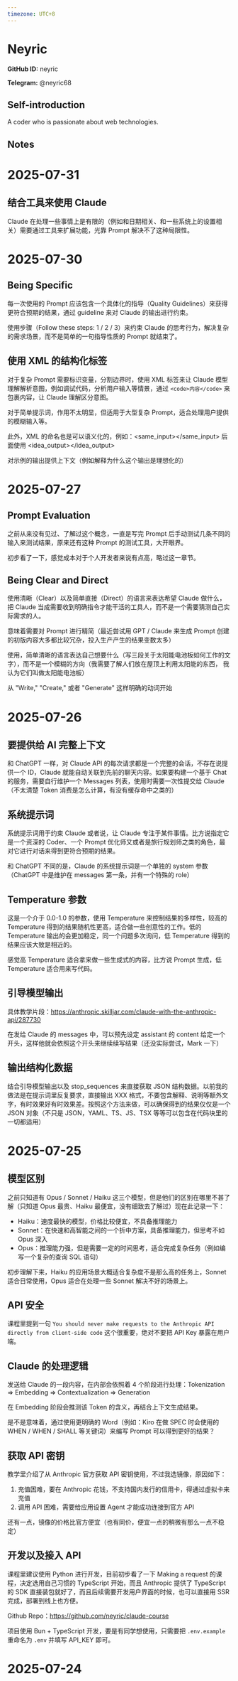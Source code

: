 ```yaml
---
timezone: UTC+8
---
```


# Neyric

**GitHub ID:** neyric

**Telegram:** @neyric68

## Self-introduction

A coder who is passionate about web technologies.

## Notes

<!-- Content_START -->
# 2025-07-31

## 结合工具来使用 Claude

Claude 在处理一些事情上是有限的（例如和日期相关、和一些系统上的设置相关）需要通过工具来扩展功能，光靠 Prompt 解决不了这种局限性。

# 2025-07-30

## Being Specific

每一次使用的 Prompt 应该包含一个具体化的指导（Quality Guidelines）来获得更符合预期的结果，通过 guideline 来对 Claude 的输出进行约束。

使用步骤（Follow these steps: 1 / 2 / 3）来约束 Claude 的思考行为，解决复杂的需求场景，而不是简单的一句指导性质的 Prompt 就结束了。

## 使用 XML 的结构化标签

对于复杂 Prompt 需要标识变量，分割边界时，使用 XML 标签来让 Claude 模型理解解析意图，例如调试代码，分析用户输入等情景，通过 `<code>内容</code>` 来包裹内容，让 Claude 理解区分意图。

对于简单提示词，作用不太明显，但适用于大型复杂 Prompt，适合处理用户提供的模糊输入等。

此外，XML 的命名也是可以语义化的，例如：<same_input></same_input> 后面使用 <idea_output></idea_output>

对示例的输出提供上下文（例如解释为什么这个输出是理想化的）

# 2025-07-27

## Prompt Evaluation

之前从来没有见过、了解过这个概念，一直是写完 Prompt 后手动测试几条不同的输入来测试结果，原来还有这种 Prompt 的测试工具，大开眼界。

初步看了一下，感觉成本对于个人开发者来说有点高，略过这一章节。

## Being Clear and Direct

使用清晰（Clear）以及简单直接（Direct）的语言来表达希望 Claude 做什么，把 Claude 当成需要收到明确指令才能干活的工具人，而不是一个需要猜测自己实际需求的人。

意味着需要对 Prompt 进行精简（最近尝试用 GPT / Claude 来生成 Prompt 创建的初版内容大多都比较冗杂，投入生产产生的结果变数太多）

使用，简单清晰的语言表达自己想要什么（写三段关于太阳能电池板如何工作的文字），而不是一个模糊的方向（我需要了解人们放在屋顶上利用太阳能的东西， 我认为它们叫做太阳能电池板）

从  "Write," "Create," 或者 "Generate" 这样明确的动词开始

# 2025-07-26

## 要提供给 AI 完整上下文

和 ChatGPT 一样，对 Claude API 的每次请求都是一个完整的会话，不存在说提供一个 ID，Claude 就能自动关联到先前的聊天内容。如果要构建一个基于 Chat 的服务，需要自行维护一个 Messages 列表，使用时需要一次性提交给 Claude （不太清楚 Token 消费是怎么计算，有没有缓存命中之类的）

## 系统提示词

系统提示词用于约束 Claude 或者说，让 Claude 专注于某件事情。比方说指定它是一个资深的 Coder、一个 Prompt 优化师又或者是旅行规划师之类的角色，最对它进行对话来得到更符合预期的结果。

和 ChatGPT 不同的是，Claude 的系统提示词是一个单独的 system 参数（ChatGPT 中是维护在 messages 第一条，并有一个特殊的 role）

## Temperature 参数

这是一个介于 0.0-1.0 的参数，使用 Temperature 来控制结果的多样性，较高的 Temperature 得到的结果随机性更高，适合做一些创意性的工作。低的 Temperature 输出的会更加稳定，同一个问题多次询问，低 Temperature 得到的结果应该大致是相近的。

感觉高 Temperature 适合拿来做一些生成式的内容，比方说 Prompt 生成，低 Temperature 适合用来写代码。

## 引导模型输出

具体教学片段：https://anthropic.skilljar.com/claude-with-the-anthropic-api/287730

在发给 Claude 的 messages 中，可以预先设定 assistant 的 content 给定一个开头，这样他就会依照这个开头来继续续写结果（还没实际尝试，Mark 一下）

## 输出结构化数据

结合引导模型输出以及 stop_sequences 来直接获取 JSON 结构数据。以前我的做法是在提示词里反复要求，直接输出 XXX 格式，不要包含解释、说明等额外文字，有时效果好有时效果差。按照这个方法来做，可以确保得到的结果仅仅是一个 JSON 对象（不只是 JSON，YAML、TS、JS、TSX 等等可以包含在代码块里的一切都适用）

# 2025-07-25

## 模型区别

之前只知道有 Opus / Sonnet / Haiku 这三个模型，但是他们的区别在哪里不甚了解（只知道 Opus 最贵、Haiku 最便宜，没有细致去了解过）现在此记录一下：

- Haiku：速度最快的模型，价格比较便宜，不具备推理能力
- Sonnet：在快速和高智能之间的一个折中方案，具备推理能力，但思考不如 Opus 深入
- Opus：推理能力强，但是需要一定的时间思考，适合完成复杂任务（例如编写一个复杂的查询 SQL 语句）

初步理解下来，Haiku 的应用场景大概适合复杂度不是那么高的任务上，Sonnet 适合日常使用，Opus 适合在处理一些 Sonnet 解决不好的场景上。

## API 安全

课程里提到一句 `You should never make requests to the Anthropic API directly from client-side code` 这个很重要，绝对不要把 API Key 暴露在用户端。

## Claude 的处理逻辑

发送给 Claude 的一段内容，在内部会依照着 4 个阶段进行处理：Tokenization => Embedding => Contextualization => Generation

在 Embedding 阶段会推测该 Token 的含义，再结合上下文生成结果。

是不是意味着，通过使用更明确的 Word（例如：Kiro 在做 SPEC 时会使用的 WHEN / WHEN / SHALL 等关键词）来编写 Prompt 可以得到更好的结果？

## 获取 API 密钥

教学里介绍了从 Anthropic 官方获取 API 密钥使用，不过我选镜像，原因如下：

1. 充值困难，要在 Anthropic 花钱，不支持国内发行的信用卡，得通过虚拟卡来充值
2. 调用 API 困难，需要给应用设置 Agent 才能成功连接到官方 API

还有一点，镜像的价格比官方便宜（也有同价，便宜一点的稍微有那么一点不稳定）

## 开发以及接入 API

课程里建议使用 Python 进行开发，目前初步看了一下 Making a request 的课程，决定选用自己习惯的 TypeScript 开始，而且 Anthropic 提供了 TypeScript 的 SDK 直接装包就好了，而且后续需要开发用户界面的时候，也可以直接用 SSR 完成，部署到线上也方便。

Github Repo：https://github.com/neyric/claude-course

项目使用 Bun + TypeScript 开发，要是有同学想使用，只需要把 `.env.example` 重命名为 `.env` 并填写 API_KEY 即可。

# 2025-07-24

<!-- Content_END -->

